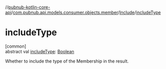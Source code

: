 //[pubnub-kotlin-core-api](../../../index.md)/[com.pubnub.api.models.consumer.objects.member](../index.md)/[Include](index.md)/[includeType](include-type.md)

# includeType

[common]\
abstract val [includeType](include-type.md): [Boolean](https://kotlinlang.org/api/core/kotlin-stdlib/kotlin/-boolean/index.html)

Whether to include the type of the Membership in the result.
